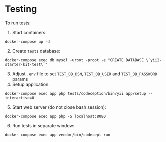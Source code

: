 # Testing

To run tests:
1. Start containers:
```
docker-compose up -d
```
2. Create `tests` database:
```
docker-compose exec db mysql -uroot -proot -e "CREATE DATABASE \`yii2-starter-kit-test\`" 
```

3. Adjust `.env` file to set `TEST_DB_DSN`, `TEST_DB_USER` and `TEST_DB_PASSWORD` params
4. Setup application:
```
docker-compose exec app php tests/codeception/bin/yii app/setup --interactive=0
```
5. Start web server (do not close bash session):
```
docker-compose exec app php -S localhost:8080
```
6. Run tests in separate window:
```
docker-compose exec app vendor/bin/codecept run
```
